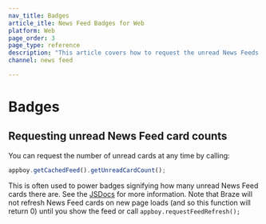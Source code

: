 ```yaml
---
nav_title: Badges
article_itle: News Feed Badges for Web
platform: Web
page_order: 3
page_type: reference
description: "This article covers how to request the unread News Feeds card count for your web applcation."
channel: news feed

---
```


# Badges

## Requesting unread News Feed card counts

You can request the number of unread cards at any time by calling:

``` javascript
appboy.getCachedFeed().getUnreadCardCount();
```

This is often used to power badges signifying how many unread News Feed cards there are. See the [JSDocs][17] for more information. Note that Braze will not refresh News Feed cards on new page loads (and so this function will return 0) until you show the feed or call `appboy.requestFeedRefresh();`

[17]: https://js.appboycdn.com/web-sdk/latest/doc/ab.Feed.html
